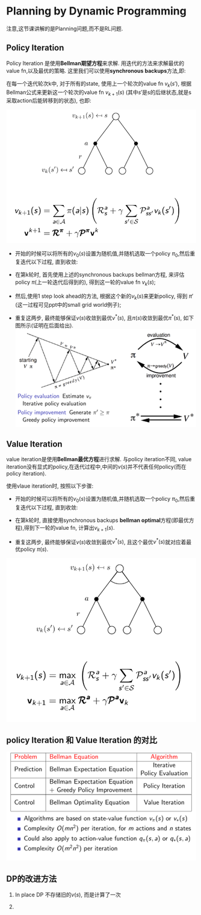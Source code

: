 #  Planning by Dynamic Programming

注意,这节课讲解的是Planning问题,而不是RL问题.

## Policy Iteration

Policy Iteration 是使用**Bellman期望方程**来求解. 用迭代的方法来求解最优的value fn,以及最优的策略.
这里我们可以使用**synchronous backups**方法,即:

在每一个迭代轮次k中, 对于所有的state, 使用上一个轮次的value fn $v_k(s')$, 根据Bellman公式来更新这一个轮次的value fn $v_{k+1}(s)$ (其中$s'$是s的后继状态,就是s采取action后能转移到的状态), 也即:

![title](https://raw.githubusercontent.com/HViktorTsoi/gitnote-image/master/gitnote/2019/05/28/1558975694364-1558975694365.png)

- 开始的时候可以将所有的$v_0(s)$设置为随机值,并随机选取一个policy  $\pi_0$,然后重复迭代以下过程, 直到收敛:

- 在第k轮时, 首先使用上述的synchronous backups bellman方程, 来评估policy $\pi$(上一轮迭代后得到的), 得到这一轮的value fn $v_k(s)$;

- 然后,使用1 step look ahead的方法, 根据这个新的$v_k(s)$来更新policy, 得到 $\pi'$(这一过程可见ppt中的small grid world例子);

- 重复这两步, 最终能够保证$v(s)$收敛到最优$v^*(s)$, 且$\pi(s)$收敛到最优$\pi^*(s)$, 如下图所示(证明在后面给出).
![title](https://raw.githubusercontent.com/HViktorTsoi/gitnote-image/master/gitnote/2019/05/28/1558976217618-1558976217623.png)

## Value Iteration

value iteration是使用**Bellman最优方程**进行求解.
与policy iteration不同, value iteration没有显式的policy,在迭代过程中,中间的$v(s)$并不代表任何policy(而在policy iteration).

使用vlaue iteration时, 按照以下步骤:

- 开始的时候可以将所有的$v_0(s)$设置为随机值,并随机选取一个policy  $\pi_0$,然后重复迭代以下过程, 直到收敛:

- 在第k轮时, 直接使用synchronous backups **bellman optimal**方程(即最优方程),得到下一轮的value fn, 计算出$v_{k+1}(s)$.

- 重复这两步, 最终能够保证$v(s)$收敛到最优$v^*(s)$, 且这个最优$v^*(s)$就对应着最优policy $\pi(s)$.

![title](https://raw.githubusercontent.com/HViktorTsoi/gitnote-image/master/gitnote/2019/05/29/1559059488985-1559059488991.png)

## policy Iteration 和 Value Iteration 的对比
![title](https://raw.githubusercontent.com/HViktorTsoi/gitnote-image/master/gitnote/2019/05/29/1559059648492-1559059648499.png)

## DP的改进方法

1. In place DP
不存储旧的$v(s)$,  而是计算了一次

2. 
